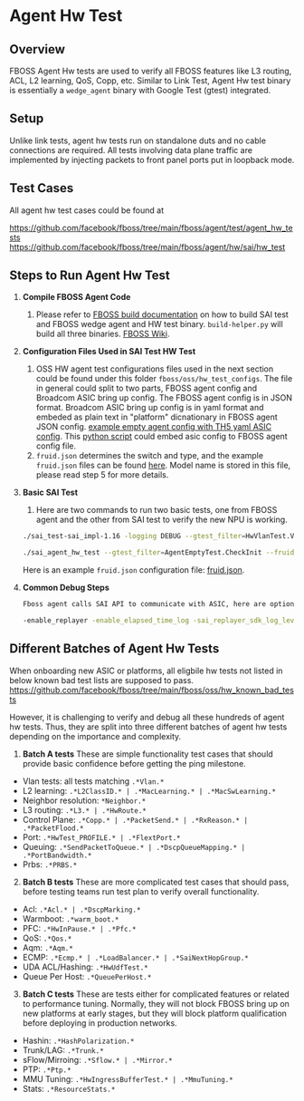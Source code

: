 # Agent Hw Test

## Overview

FBOSS Agent Hw tests are used to verify all FBOSS features like L3 routing, ACL, L2 learning, QoS, Copp, etc. Similar to Link Test, Agent Hw test binary is essentially a `wedge_agent` binary with Google Test (gtest) integrated.

## Setup

Unlike link tests, agent hw tests run on standalone duts and no cable connections are required. All tests involving data plane traffic are implemented by injecting packets to front panel ports put in loopback mode.

## Test Cases

All agent hw test cases could be found at

https://github.com/facebook/fboss/tree/main/fboss/agent/test/agent_hw_tests
https://github.com/facebook/fboss/tree/main/fboss/agent/hw/sai/hw_test

## Steps to Run Agent Hw Test

1. **Compile FBOSS Agent Code**
    1. Please refer to [FBOSS build documentation](https://facebook.github.io/fboss/docs/build/building_fboss_on_docker_containers/) on how to build SAI test and FBOSS wedge agent and HW test binary. `build-helper.py` will build all three binaries. [FBOSS Wiki](https://facebook.github.io/fboss/docs/build/building_fboss_on_docker_containers/).

2. **Configuration Files Used in SAI Test HW Test**
    1. OSS HW agent test configurations files used in the next section could be found under this folder `fboss/oss/hw_test_configs`. The file in general could split to two parts, FBOSS agent config and Broadcom ASIC bring up config. The FBOSS agent config is in JSON format. Broadcom ASIC bring up config is in yaml format and embeded as plain text in "platform" dicnationary in FBOSS agent JSON config. [example empty agent config with TH5 yaml ASIC config](https://github.com/facebook/fboss/blob/main/fboss/oss/hw_test_configs/montblanc.agent.materialized_JSON). This [python script](https://github.com/facebook/fboss/blob/main/fboss/lib/platform_mapping_v2/generate_agent_config_from_asic_config.py) could embed asic config to FBOSS agent config file.
    2. `fruid.json` determines the switch and type, and the example `fruid.json` files can be found [here](https://github.com/facebook/fboss/blob/main/fbcode/fboss/oss/scripts/run_configs/). Model name is stored in this file, please read step 5 for more details.

3. **Basic SAI Test**
    1. Here are two commands to run two basic tests, one from FBOSS agent and the other from SAI test to verify the new NPU is working.

    ```bash
    ./sai_test-sai_impl-1.16 -logging DEBUG --gtest_filter=HwVlanTest.VlanApplyConfig --flexports --fruid_filepath /home/bcmsim/config/fruid.json --config icecube_configuration/icepack.agent.materialized_JSON --logging DBG6

    ./sai_agent_hw_test --gtest_filter=AgentEmptyTest.CheckInit --fruid_filepath /home/bcmsim/config/fruid.json --config icepack.agent.materialized_JSON
    ```

    Here is an example `fruid.json` configuration file: [fruid.json](https://github.com/facebook/fboss/blob/main/fboss/lib/platforms/PlatformProductInfo.cpp).

4. **Common Debug Steps**

    ```bash
    Fboss agent calls SAI API to communicate with ASIC, here are options to collect SAI replayer.

    -enable_replayer -enable_elapsed_time_log -sai_replayer_sdk_log_level DEBUG -sai_log /root/sai_log
    ```

## Different Batches of Agent Hw Tests

When onboarding new ASIC or platforms, all eligbile hw tests not listed in below known bad test lists are supposed to pass.
https://github.com/facebook/fboss/tree/main/fboss/oss/hw_known_bad_tests

However, it is challenging to verify and debug all these hundreds of agent hw tests. Thus, they are split into three different batches of agent hw tests depending on the importance and complexity.

1. **Batch A tests**
These are simple functionality test cases that should provide basic confidence before getting the ping milestone.
- Vlan tests: all tests matching `.*Vlan.*`
- L2 learning: `.*L2ClassID.* | .*MacLearning.* | .*MacSwLearning.*`
- Neighbor resolution: `*Neighbor.*`
- L3 routing: `.*L3.* | .*HwRoute.*`
- Control Plane: `.*Copp.* | .*PacketSend.* | .*RxReason.* | .*PacketFlood.*`
- Port: `.*HwTest_PROFILE.* | .*FlextPort.*`
- Queuing: `.*SendPacketToQueue.* | .*DscpQueueMapping.* | .*PortBandwidth.*`
- Prbs: `.*PRBS.*`

2. **Batch B tests**
These are more complicated test cases that should pass, before testing teams run test plan to verify overall functionality.
- Acl: `.*Acl.* | .*DscpMarking.*`
- Warmboot: `.*warm_boot.*`
- PFC: `.*HwInPause.* | .*Pfc.*`
- QoS: `.*Qos.*`
- Aqm: `.*Aqm.*`
- ECMP: `.*Ecmp.* | .*LoadBalancer.* | .*SaiNextHopGroup.*`
- UDA ACL/Hashing: `.*HwUdfTest.*`
- Queue Per Host: `.*QueuePerHost.*`

3. **Batch C tests**
These are tests either for complicated features or related to performance tuning. Normally, they will not block FBOSS bring up on new platforms at early stages, but they will block platform qualification before deploying in production networks.
- Hashin: `.*HashPolarization.*`
- Trunk/LAG: `.*Trunk.*`
- sFlow/Mirroing: `.*Sflow.* | .*Mirror.*`
- PTP: `.*Ptp.*`
- MMU Tuning: `.*HwIngressBufferTest.* | .*MmuTuning.*`
- Stats: `.*ResourceStats.*`

